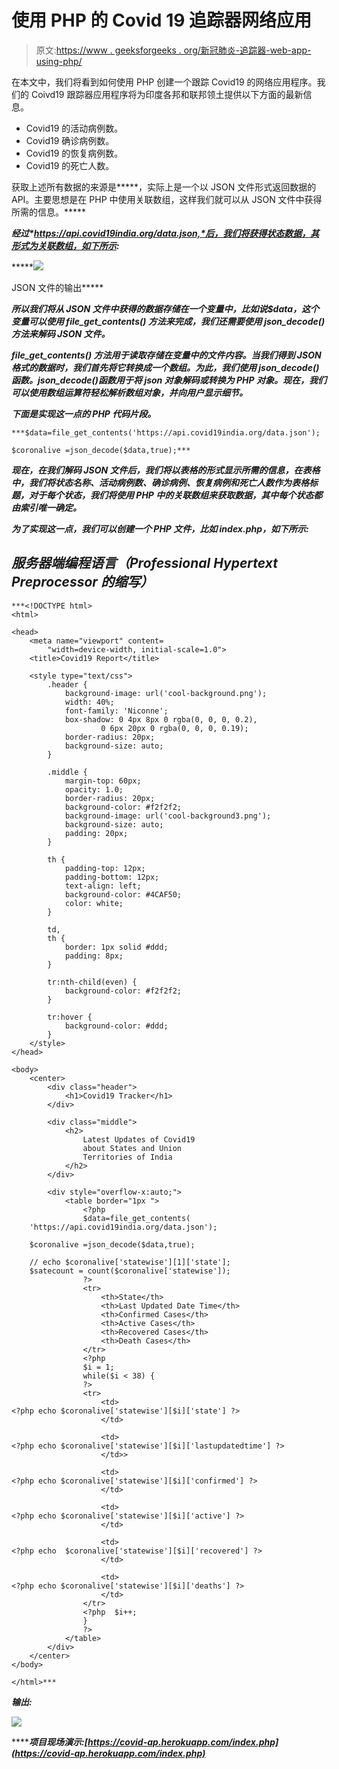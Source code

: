 # 使用 PHP 的 Covid 19 追踪器网络应用

> 原文:[https://www . geeksforgeeks . org/新冠肺炎-追踪器-web-app-using-php/](https://www.geeksforgeeks.org/covid-19-tracker-web-app-using-php/)

在本文中，我们将看到如何使用 PHP 创建一个跟踪 Covid19 的网络应用程序。我们的 Coivd19 跟踪器应用程序将为印度各邦和联邦领土提供以下方面的最新信息。

*   Covid19 的活动病例数。
*   Covid19 确诊病例数。
*   Covid19 的恢复病例数。
*   Covid19 的死亡人数。

获取上述所有数据的来源是*****，实际上是一个以 JSON 文件形式返回数据的 API。主要思想是在 PHP 中使用关联数组，这样我们就可以从 JSON 文件中获得所需的信息。*****

*****经过*https://api.covid19india.org/data.json,*后，我们将获得状态数据，其形式为关联数组，如下所示:*****

*****![](img/b3c9614cedf1ac499ec63a11bc17dcec.png)

JSON 文件的输出***** 

*****所以我们将从 JSON 文件中获得的数据存储在一个变量中，比如说$data，这个变量可以使用 **file_get_contents()** 方法来完成，我们还需要使用 **json_decode()** 方法来解码 JSON 文件。*****

*******file_get_contents()** 方法用于读取存储在变量中的文件内容。当我们得到 JSON 格式的数据时，我们首先将它转换成一个数组。为此，我们使用 json_decode()函数。json_decode()函数用于将 json 对象解码或转换为 PHP 对象。现在，我们可以使用数组运算符轻松解析数组对象，并向用户显示细节。*****

*****下面是实现这一点的 PHP 代码片段。*****

```phphtml
***$data=file_get_contents('https://api.covid19india.org/data.json');

$coronalive =json_decode($data,true);***
```

*****现在，在我们解码 JSON 文件后，我们将以表格的形式显示所需的信息，在表格中，我们将状态名称、活动病例数、确诊病例、恢复病例和死亡人数作为表格标题，对于每个状态，我们将使用 PHP 中的关联数组来获取数据，其中每个状态都由索引唯一确定。*****

*****为了实现这一点，我们可以创建一个 PHP 文件，比如 index.php，如下所示:*****

## *****服务器端编程语言（Professional Hypertext Preprocessor 的缩写）*****

```phphtml
***<!DOCTYPE html>
<html>

<head>
    <meta name="viewport" content=
        "width=device-width, initial-scale=1.0">
    <title>Covid19 Report</title>

    <style type="text/css">
        .header {
            background-image: url('cool-background.png');
            width: 40%;
            font-family: 'Niconne';
            box-shadow: 0 4px 8px 0 rgba(0, 0, 0, 0.2), 
                    0 6px 20px 0 rgba(0, 0, 0, 0.19);
            border-radius: 20px;
            background-size: auto;
        }

        .middle {
            margin-top: 60px;
            opacity: 1.0;
            border-radius: 20px;
            background-color: #f2f2f2;
            background-image: url('cool-background3.png');
            background-size: auto;
            padding: 20px;
        }

        th {
            padding-top: 12px;
            padding-bottom: 12px;
            text-align: left;
            background-color: #4CAF50;
            color: white;
        }

        td,
        th {
            border: 1px solid #ddd;
            padding: 8px;
        }

        tr:nth-child(even) {
            background-color: #f2f2f2;
        }

        tr:hover {
            background-color: #ddd;
        }
    </style>
</head>

<body>
    <center>
        <div class="header">
            <h1>Covid19 Tracker</h1>
        </div>

        <div class="middle">
            <h2>
                Latest Updates of Covid19 
                about States and Union 
                Territories of India
            </h2>
        </div>

        <div style="overflow-x:auto;">
            <table border="1px ">
                <?php
                $data=file_get_contents(
    'https://api.covid19india.org/data.json');

    $coronalive =json_decode($data,true);

    // echo $coronalive['statewise'][1]['state'];
    $satecount = count($coronalive['statewise']);
                ?>
                <tr>
                    <th>State</th>
                    <th>Last Updated Date Time</th>
                    <th>Confirmed Cases</th>
                    <th>Active Cases</th>
                    <th>Recovered Cases</th>
                    <th>Death Cases</th>
                </tr>
                <?php   
                $i = 1;
                while($i < 38) { 
                ?>
                <tr>
                    <td>
<?php echo $coronalive['statewise'][$i]['state'] ?>
                    </td>

                    <td>
<?php echo $coronalive['statewise'][$i]['lastupdatedtime'] ?>
                    </td>>

                    <td>
<?php echo $coronalive['statewise'][$i]['confirmed'] ?>
                    </td>

                    <td>
<?php echo $coronalive['statewise'][$i]['active'] ?>
                    </td>

                    <td>
<?php echo  $coronalive['statewise'][$i]['recovered'] ?>
                    </td>

                    <td>
<?php echo $coronalive['statewise'][$i]['deaths'] ?>
                    </td>
                </tr>
                <?php  $i++;
                }
                ?>
            </table>
        </div>
    </center>
</body>

</html>***
```

*******输出:*******

*****![](img/ce46ff0e5b8315a22f39e7f88a1d93cb.png)*****

*******项目现场演示:**[https://covid-ap.herokuapp.com/index.php](https://covid-ap.herokuapp.com/index.php)*****